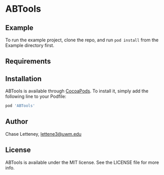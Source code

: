 # ABTools


## Example

To run the example project, clone the repo, and run `pod install` from the Example directory first.

## Requirements

## Installation

ABTools is available through [CocoaPods](https://cocoapods.org). To install
it, simply add the following line to your Podfile:

```ruby
pod 'ABTools'
```

## Author

Chase Letteney, lettene3@uwm.edu

## License

ABTools is available under the MIT license. See the LICENSE file for more info.
